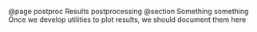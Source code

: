 @page postproc Results postprocessing
@section Something something
Once we develop utilities to plot results, we should document them here
